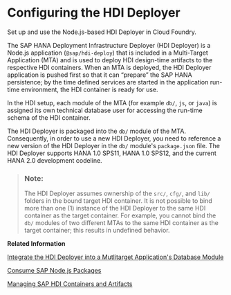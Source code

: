 <!-- loiod5bf65e64c85400a8efe7fa824301d4b -->

# Configuring the HDI Deployer

Set up and use the Node.js-based HDI Deployer in Cloud Foundry.

The SAP HANA Deployment Infrastructure Deployer \(HDI Deployer\) is a Node.js application \(`@sap/hdi-deploy`\) that is included in a Multi-Target Application \(MTA\) and is used to deploy HDI design-time artifacts to the respective HDI containers. When an MTA is deployed, the HDI Deployer application is pushed first so that it can “prepare” the SAP HANA persistence; by the time defined services are started in the application run-time environment, the HDI container is ready for use.

In the HDI setup, each module of the MTA \(for example `db/`, `js`, or `java`\) is assigned its own technical database user for accessing the run-time schema of the HDI container.

The HDI Deployer is packaged into the `db/` module of the MTA. Consequently, in order to use a new HDI Deployer, you need to reference a new version of the HDI Deployer in the `db/` module's `package.json` file. The HDI Deployer supports HANA 1.0 SPS11, HANA 1.0 SPS12, and the current HANA 2.0 development codeline.

> ### Note:  
> The HDI Deployer assumes ownership of the `src/`, `cfg/`, and `lib/` folders in the bound target HDI container. It is not possible to bind more than one \(1\) instance of the HDI Deployer to the same HDI container as the target container. For example, you cannot bind the `db/` modules of two different MTAs to the same HDI container as the target container; this results in undefined behavior.

**Related Information**  


[Integrate the HDI Deployer into a Mutlitarget Application's Database Module](integrate-the-hdi-deployer-into-a-mutlitarget-application-s-database-modul-0194390.md "Install the HDI Deployer for use by a Multi-Target Application (MTA).")

[Consume SAP Node.js Packages](../60-HANA-Cloud-DB-Dev-App-Code/consume-sap-node-js-packages-ddcff14.md "A selection of SAP-specific and ready-to-use Node.js packages is available on the public NPM registry.")

[Managing SAP HDI Containers and Artifacts](managing-sap-hdi-containers-and-artifacts-23f1f40.md "In SAP HANA Deployment Infrastructure (HDI), database development artifacts are deployed to so-called containers.")

